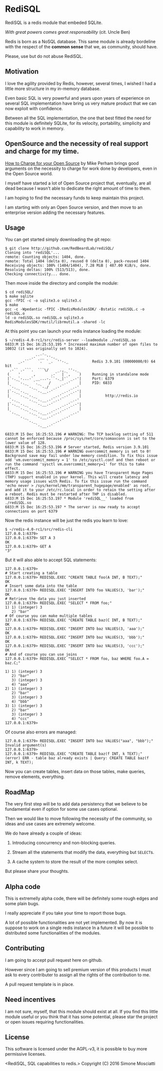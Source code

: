 # RediSQL

RediSQL is a redis module that embeded SQLite.

_With great powers comes great responsability_ (cit. Uncle Ben)

Redis is born as a NoSQL database. This same module is already bordeline with the respect of the **common sense** that we, as community, should have. 

Please, use but do not abuse RediSQL.

## Motivation

I love the agility provided by Redis, however, several times, I wished I had a little more structure in my in-memory database.

Even basic SQL is very powerful and years upon years of experience on several SQL implementation have bring us very mature product that we can now exploit with confidence.

Between all the SQL implementation, the one that best fitted the need for this module is definitely SQLite, for its velocity, portability, simplicity and capability to work in memory.

## OpenSource and the necessity of real support and charge for my time.

[How to Charge for your Open Source](http://www.mikeperham.com/2015/11/23/how-to-charge-for-your-open-source/) by Mike Perham brings good arguments on the necessity to charge for work done by developers, even in the Open Source world.

I myself have started a lot of Open Source project that, eventually, are all dead because I wasn't able to dedicate the right amount of time to them.

I am hoping to find the necessary funds to keep maintain this project.

I am starting with only an Open Source version, and then move to an enterprise version adding the necessary features.

## Usage

You can get started simply downloading the git repo:

```
$ git clone http://github.com/RedBeardLab/rediSQL/
Cloning into 'rediSQL'...
remote: Counting objects: 1404, done.
remote: Total 1404 (delta 0), reused 0 (delta 0), pack-reused 1404
Receiving objects: 100% (1404/1404), 7.28 MiB | 487.00 KiB/s, done.
Resolving deltas: 100% (513/513), done.
Checking connectivity... done.
```

Then move inside the directory and compile the module:

```
$ cd rediSQL/
$ make sqlite 
gcc -fPIC -c -o sqlite3.o sqlite3.c
$ make
gcc -c -Wpedantic -fPIC -IRedisModulesSDK/ -Bstatic rediSQL.c -o rediSQL.o
ld -o rediSQL.so rediSQL.o sqlite3.o RedisModulesSDK/rmutil/librmutil.a -shared -lc
```

At this point you can launch your redis instance loading the module:

```
$ ~/redis-4.0-rc1/src/redis-server --loadmodule ./rediSQL.so 
6833:M 15 Dec 16:25:53.195 * Increased maximum number of open files to 10032 (it was originally set to 1024).
                _._                                                  
           _.-``__ ''-._                                             
      _.-``    `.  `_.  ''-._           Redis 3.9.101 (00000000/0) 64 bit
  .-`` .-```.  ```\/    _.,_ ''-._                                   
 (    '      ,       .-`  | `,    )     Running in standalone mode
 |`-._`-...-` __...-.``-._|'` _.-'|     Port: 6379
 |    `-._   `._    /     _.-'    |     PID: 6833
  `-._    `-._  `-./  _.-'    _.-'                                   
 |`-._`-._    `-.__.-'    _.-'_.-'|                                  
 |    `-._`-._        _.-'_.-'    |           http://redis.io        
  `-._    `-._`-.__.-'_.-'    _.-'                                   
 |`-._`-._    `-.__.-'    _.-'_.-'|                                  
 |    `-._`-._        _.-'_.-'    |                                  
  `-._    `-._`-.__.-'_.-'    _.-'                                   
      `-._    `-.__.-'    _.-'                                       
          `-._        _.-'                                           
              `-.__.-'                                               

6833:M 15 Dec 16:25:53.196 # WARNING: The TCP backlog setting of 511 cannot be enforced because /proc/sys/net/core/somaxconn is set to the lower value of 128.
6833:M 15 Dec 16:25:53.196 # Server started, Redis version 3.9.101
6833:M 15 Dec 16:25:53.196 # WARNING overcommit_memory is set to 0! Background save may fail under low memory condition. To fix this issue add 'vm.overcommit_memory = 1' to /etc/sysctl.conf and then reboot or run the command 'sysctl vm.overcommit_memory=1' for this to take effect.
6833:M 15 Dec 16:25:53.196 # WARNING you have Transparent Huge Pages (THP) support enabled in your kernel. This will create latency and memory usage issues with Redis. To fix this issue run the command 'echo never > /sys/kernel/mm/transparent_hugepage/enabled' as root, and add it to your /etc/rc.local in order to retain the setting after a reboot. Redis must be restarted after THP is disabled.
6833:M 15 Dec 16:25:53.197 * Module 'rediSQL__' loaded from ./rediSQL.so
6833:M 15 Dec 16:25:53.197 * The server is now ready to accept connections on port 6379
```

Now the redis instance will be just the redis you learn to love:

```
$ ~/redis-4.0-rc1/src/redis-cli 
127.0.0.1:6379> 
127.0.0.1:6379> SET A 3
OK
127.0.0.1:6379> GET A
"3"
```

But it will also able to accept SQL statements:

```
127.0.0.1:6379> 
# Start creating a table
127.0.0.1:6379> REDISQL.EXEC "CREATE TABLE foo(A INT, B TEXT);"
OK
# Insert some data into the table
127.0.0.1:6379> REDISQL.EXEC "INSERT INTO foo VALUES(3, 'bar');"
OK
# Retrieve the data you just inserted
127.0.0.1:6379> REDISQL.EXEC "SELECT * FROM foo;"
1) 1) (integer) 3
   2) "bar"
# Of course you can make multiple tables
127.0.0.1:6379> REDISQL.EXEC "CREATE TABLE baz(C INT, B TEXT);"
OK
127.0.0.1:6379> REDISQL.EXEC "INSERT INTO baz VALUES(3, 'aaa');"
OK
127.0.0.1:6379> REDISQL.EXEC "INSERT INTO baz VALUES(3, 'bbb');"
OK
127.0.0.1:6379> REDISQL.EXEC "INSERT INTO baz VALUES(3, 'ccc');"
OK
# And of course you can use joins
127.0.0.1:6379> REDISQL.EXEC "SELECT * FROM foo, baz WHERE foo.A = baz.C;"

1) 1) (integer) 3
   2) "bar"
   3) (integer) 3
   4) "aaa"
2) 1) (integer) 3
   2) "bar"
   3) (integer) 3
   4) "bbb"
3) 1) (integer) 3
   2) "bar"
   3) (integer) 3
   4) "ccc"
127.0.0.1:6379> 
```

Of course also errors are managed:

```
127.0.0.1:6379> REDISQL.EXEC "INSERT INTO baz VALUES("aaa", "bbb");"
Invalid argument(s)
127.0.0.1:6379> 
127.0.0.1:6379> REDISQL.EXEC "CREATE TABLE baz(f INT, k TEXT);"
(error) ERR - table baz already exists | Query: CREATE TABLE baz(f INT, k TEXT);
```


Now you can create tables, insert data on those tables, make queries, remove elements, everything.

## RoadMap

The very first step will be to add data persistency that we believe to be fundamental even if option for some use cases optional.

Then we would like to move following the necessity of the community, so ideas and use cases are extremely welcome.

We do have already a couple of ideas: 

1. Introducing concurrency and non-blocking queries. 

2. Stream all the statements that modify the data, everything but `SELECT`s.

3. A cache system to store the result of the more complex select.

But please share your thoughts.

## Alpha code

This is extremelly alpha code, there will be definitely some rough edges and some plain bugs.

I really appreciate if you take your time to report those bugs.

A lot of possible functionalities are not yet implemented. By now it is suppose to work on a single redis instance In a future it will be possible to distributed some functionalities of the modules.

## Contributing

I am going to accept pull request here on github.

However since I am going to sell premium version of this products I must ask to every contributer to assign all the rights of the contribution to me.

A pull request template is in place.

## Need incentives

I am not sure, myself, that this module should exist at all. If you find this little module useful or you think that it has some potential, please star the project or open issues requiring functionalities.

## License

This software is licensed under the AGPL-v3, it is possible to buy more permissive licenses.

<RediSQL, SQL capabilities to redis.>
Copyright (C) 2016  Simone Mosciatti


